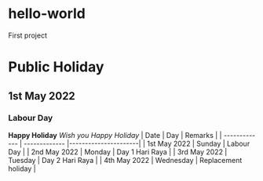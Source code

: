 # hello-world
First project
# Public Holiday 
## 1st May 2022  
### Labour Day
**Happy Holiday**
*Wish you Happy Holiday*
| Date          | Day           | Remarks              |
| ------------- | ------------- |----------------------|
| 1st May 2022  | Sunday        | Labour Day           |
| 2nd May 2022  | Monday        | Day 1 Hari Raya      |
| 3rd May 2022  | Tuesday       | Day 2 Hari Raya      |
| 4th May 2022  | Wednesday     | Replacement holiday  |
